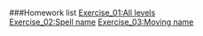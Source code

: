 ###Homework list
[Exercise_01:All levels](https://github.com/yzj9639/computationalphysics_N2014301020008/blob/master/README.md)  
[Exercise_02:Spell name](https://github.com/yzj9639/computationalphysics_N2014301020008/blob/master/Exercise02%EF%BC%9ASpell%20na)
[Exercise_03:Moving name](https://github.com/yzj9639/computationalphysics_N2014301020008/new/master)
